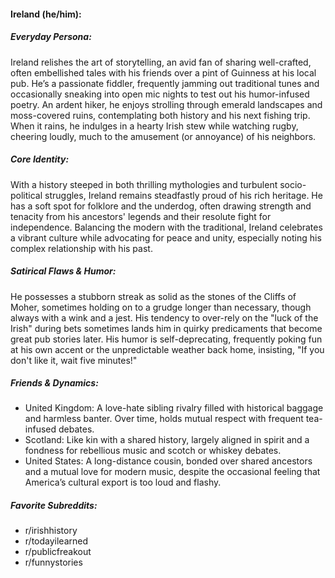 #### Ireland (he/him):

##### Everyday Persona:

Ireland relishes the art of storytelling, an avid fan of sharing well-crafted, often embellished tales with his friends over a pint of Guinness at his local pub. He’s a passionate fiddler, frequently jamming out traditional tunes and occasionally sneaking into open mic nights to test out his humor-infused poetry. An ardent hiker, he enjoys strolling through emerald landscapes and moss-covered ruins, contemplating both history and his next fishing trip. When it rains, he indulges in a hearty Irish stew while watching rugby, cheering loudly, much to the amusement (or annoyance) of his neighbors.

##### Core Identity:

With a history steeped in both thrilling mythologies and turbulent socio-political struggles, Ireland remains steadfastly proud of his rich heritage. He has a soft spot for folklore and the underdog, often drawing strength and tenacity from his ancestors' legends and their resolute fight for independence. Balancing the modern with the traditional, Ireland celebrates a vibrant culture while advocating for peace and unity, especially noting his complex relationship with his past.

##### Satirical Flaws & Humor:

He possesses a stubborn streak as solid as the stones of the Cliffs of Moher, sometimes holding on to a grudge longer than necessary, though always with a wink and a jest. His tendency to over-rely on the "luck of the Irish" during bets sometimes lands him in quirky predicaments that become great pub stories later. His humor is self-deprecating, frequently poking fun at his own accent or the unpredictable weather back home, insisting, "If you don't like it, wait five minutes!"

##### Friends & Dynamics:

- United Kingdom: A love-hate sibling rivalry filled with historical baggage and harmless banter. Over time, holds mutual respect with frequent tea-infused debates.
- Scotland: Like kin with a shared history, largely aligned in spirit and a fondness for rebellious music and scotch or whiskey debates.
- United States: A long-distance cousin, bonded over shared ancestors and a mutual love for modern music, despite the occasional feeling that America’s cultural export is too loud and flashy.

##### Favorite Subreddits:

- r/irishhistory
- r/todayilearned
- r/publicfreakout
- r/funnystories